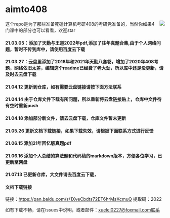# aimto408
<img align="right" src="https://github-readme-stats.vercel.app/api?username=xiaolei565&show_icons=true&icon_color=CE1D2D&text_color=718096&bg_color=ffffff&hide_title=true" />
这个repo是为了那些准备死磕计算机考研408的考研党准备的，当然你如果4门课中的部分也可以看看，欢迎star





#### 21.03.05：添加了天勤与王道2022年pdf,添加了往年真题合集,由于个人网络问题，暂时不传到库中，请使用百度云下载

#### 21.03.27：云盘里添加了2016年和2021年天勤八套卷，增加了2020年408考题，网络依旧太差，编辑这个readme已经费了老大劲，所以库中还是没更新，请及时去云盘下载

#### 21.04.12 更新到仓库，如有需要云盘链接请按下面方法联系

#### 21.04.14 由于仓库文件下载有所问题，所以重新将云盘链接贴上，仓库中文件待有空时重新push

#### 21.04.18 添加部分新文件，请去云盘下载，仓库文件暂未更新

#### 21.05.26 更新文档下载链接，如果下载失效，请根据下面联系方式进行反馈

#### 21.06.15 添加21年回忆版真题pdf

#### 21.06.16 添加个人总结的算法题和代码稿的markdown版本，方便各位学习，已更新至网盘

#### 21.07.13 已更新仓库，大文件请去百度云下载，


#### 文档下载链接
链接：https://pan.baidu.com/s/1XveCbdts72ET6hrMsXcmuQ 
提取码：2022 



如有下载不畅，请在issues中说明，或者邮件：xuelei0227@foxmail.com联系

